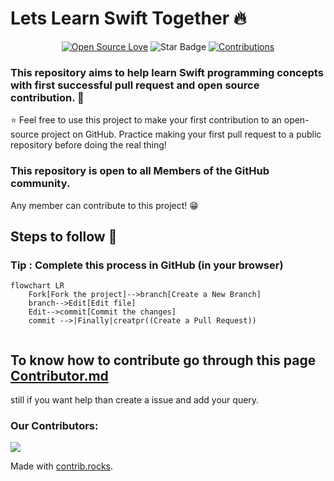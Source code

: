 # Lets Learn Swift Together 🔥
<div align="center">

[![Open Source Love](https://firstcontributions.github.io/open-source-badges/badges/open-source-v1/open-source.svg)](https://github.com/kishanrajput23/Hacktoberfest-2022)
<img src="https://img.shields.io/static/v1?label=%E2%AD%90&message=If%20Useful&style=style=flat&color=BC4E99" alt="Star Badge"/>
<a href="https://github.com/kishanrajput23" ><img src="https://img.shields.io/badge/Contributions-welcome-green.svg?style=flat&logo=github" alt="Contributions" /></a>

</div>

### This repository aims to help learn Swift programming concepts with first successful pull request and open source contribution. :partying_face:
:star: Feel free to use this project to make your first contribution to an open-source project on GitHub. Practice making your first pull request to a public repository before doing the real thing!

### This repository is open to all Members of the GitHub community. 
Any member can contribute to this project! :grin:

## Steps to follow :scroll:

### Tip : Complete this process in GitHub (in your browser)

```mermaid
flowchart LR
    Fork[Fork the project]-->branch[Create a New Branch]
    branch-->Edit[Edit file]
    Edit-->commit[Commit the changes]
    commit -->|Finally|creatpr((Create a Pull Request))
    
 ```
 
 ## To know how to contribute go through this page [Contributor.md](Contributor.md)
 still if you want help than create a issue and add your query.
 
 ### Our Contributors:
 
 <a href="https://github.com/sandeepsahanicodes/Lets-learn-Swift-Together/graphs/contributors">
  <img src="https://contrib.rocks/image?repo=sandeepsahanicodes/Lets-learn-Swift-Together" />
</a>

Made with [contrib.rocks](https://contrib.rocks).
